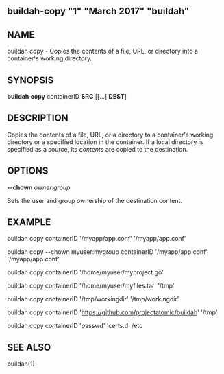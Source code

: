 ## buildah-copy "1" "March 2017" "buildah"

## NAME
buildah copy - Copies the contents of a file, URL, or directory into a container's working directory.

## SYNOPSIS
**buildah** **copy** containerID **SRC** [[...] **DEST**]

## DESCRIPTION
Copies the contents of a file, URL, or a directory to a container's working
directory or a specified location in the container.  If a local directory is
specified as a source, its *contents* are copied to the destination.

## OPTIONS

**--chown** *owner*:*group*

Sets the user and group ownership of the destination content.

## EXAMPLE

buildah copy containerID '/myapp/app.conf' '/myapp/app.conf'

buildah copy --chown myuser:mygroup containerID '/myapp/app.conf' '/myapp/app.conf'

buildah copy containerID '/home/myuser/myproject.go'

buildah copy containerID '/home/myuser/myfiles.tar' '/tmp'

buildah copy containerID '/tmp/workingdir' '/tmp/workingdir'

buildah copy containerID 'https://github.com/projectatomic/buildah' '/tmp'

buildah copy containerID 'passwd' 'certs.d' /etc

## SEE ALSO
buildah(1)
